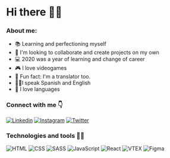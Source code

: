 # Hi there 🙋‍♀️

### About me:

- 📚 Learning and perfectioning myself
- 👊 I'm looking to collaborate and create projects on my own
- 💻 2020 was a year of learning and change of career
- 🎮 I love videogames
- 🙊 Fun fact: I'm a translator too.
- 🧏‍♀️I speak Spanish and English
- 💜 I love languages

### Connect with me 👇

[![Linkedin](https://imgur.com/lTYnnv7.png)](https://www.linkedin.com/in/phoebe-wilckens/) [![Instagram](https://imgur.com/sqsE252.png)](https://www.instagram.com/shicaacodes/) [![Twitter](https://imgur.com/SKRlEyA.png)](https://twitter.com/shicaap)

### Technologies and tools 👩‍💻

![HTML](https://i.imgur.com/CSYqKot.png) ![CSS](https://imgur.com/r8SEo0Z.png) ![SASS](https://i.imgur.com/zjRd6bd.png) ![JavaScript](https://i.imgur.com/stMC6CK.png) ![React](https://i.imgur.com/B35dNgY.png) ![VTEX](https://i.imgur.com/Y0YioDT.png) ![Figma](https://i.imgur.com/K7Q2ahe.png)
